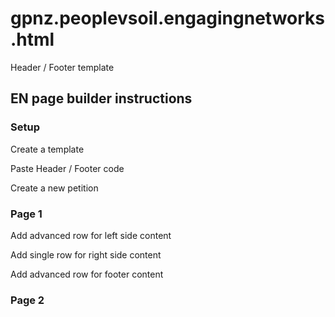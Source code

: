 # gpnz.peoplevsoil.engagingnetworks.html
Header / Footer template

## EN page builder instructions

### Setup

Create a template

Paste Header / Footer code

Create a new petition 

### Page 1

Add advanced row for left side content

Add single row for right side content

Add advanced row for footer content

### Page 2
